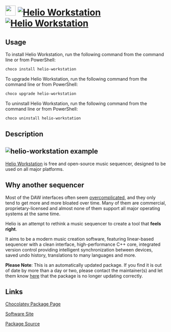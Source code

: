 ﻿# <img src="https://cdn.jsdelivr.net/gh/mkevenaar/chocolatey-packages@541c39f37252917dbd3f0673ea1c9b1e90528504/icons/helio-workstation.png" width="32" height="32"/> [![Helio Workstation](https://img.shields.io/chocolatey/v/helio-workstation.svg?label=Helio+Workstation)](https://community.chocolatey.org/packages/helio-workstation) [![Helio Workstation](https://img.shields.io/chocolatey/dt/helio-workstation.svg)](https://community.chocolatey.org/packages/helio-workstation)

## Usage

To install Helio Workstation, run the following command from the command line or from PowerShell:

```powershell
choco install helio-workstation
```

To upgrade Helio Workstation, run the following command from the command line or from PowerShell:

```powershell
choco upgrade helio-workstation
```

To uninstall Helio Workstation, run the following command from the command line or from PowerShell:

```powershell
choco uninstall helio-workstation
```

## Description

## ![helio-workstation example](https://cdn.jsdelivr.net/gh/helio-fm/helio-workstation@30a8ba6b1ab4d5421887dce9fc0eae77e3c266fc/Resources/screen-v2.png)

[Helio Workstation](https://helio.fm) is free and open-source music sequencer, designed to be used on all major platforms.

## Why another sequencer

Most of the DAW interfaces often seem [overcomplicated](http://mashable.com/2015/09/18/german-u-boat/), and they only tend to get more and more bloated over time. Many of them are commercial, proprietary-licensed and almost none of them support all major operating systems at the same time.

Helio is an attempt to rethink a music sequencer to create a tool that **feels right**.

It aims to be a modern music creation software, featuring linear-based sequencer with a clean interface, high-performance C++ core, integrated version control providing intelligent synchronization between devices, saved undo history, translations to many languages and more.

**Please Note**: This is an automatically updated package. If you find it is
out of date by more than a day or two, please contact the maintainer(s) and
let them know [here](https://github.com/mkevenaar/chocolatey-packages/issues) that the package is no longer updating correctly.


## Links

[Chocolatey Package Page](https://community.chocolatey.org/packages/helio-workstation)

[Software Site](https://helio.fm/)

[Package Source](https://github.com/mkevenaar/chocolatey-packages/tree/master/automatic/helio-workstation)

